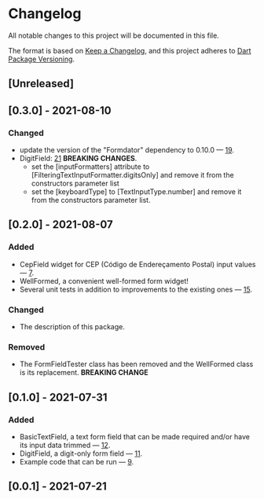 # Changelog

All notable changes to this project will be documented in this file.

The format is based on [Keep a Changelog](https://keepachangelog.com/en/1.0.0/),
and this project adheres to [Dart Package Versioning](https://dart.dev/tools/pub/versioning).

## [Unreleased]

## [0.3.0] - 2021-08-10

### Changed

- update the version of the "Formdator" dependency to 0.10.0 —
  [19](https://github.com/dartoos-dev/well_formed/issues/19).
- DigitField: [21](https://github.com/dartoos-dev/well_formed/issues/21)
  **BREAKING CHANGES**.
  - set the [inputFormatters] attribute to
    [FilteringTextInputFormatter.digitsOnly] and remove it from the constructors
    parameter list
  - set the [keyboardType] to [TextInputType.number] and remove it from the
    constructors parameter list.

## [0.2.0] - 2021-08-07

### Added

- CepField widget for CEP (Código de Endereçamento Postal) input values —
  [7](https://github.com/dartoos-dev/well_formed/issues/7).
- WellFormed, a convenient well-formed form widget!
- Several unit tests in addition to improvements to the existing ones —
  [15](https://github.com/dartoos-dev/well_formed/issues/15).

### Changed

- The description of this package.

### Removed

- The FormFieldTester class has been removed and the WellFormed class is its
  replacement. **BREAKING CHANGE**

## [0.1.0] - 2021-07-31

### Added

- BasicTextField, a text form field that can be made required and/or have its
  input data trimmed — [12](https://github.com/dartoos-dev/well_formed/issues/12).
- DigitField, a digit-only form field —
  [11](https://github.com/dartoos-dev/well_formed/issues/11).
- Example code that can be run —
  [9](https://github.com/dartoos-dev/well_formed/issues/9).

## [0.0.1] - 2021-07-21
